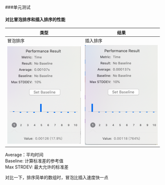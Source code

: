 ###单元测试  
#### 对比冒泡排序和插入排序的性能  

|类型|结果|
|-----|-----|
|冒泡排序|插入排序|
|![插入排序](./picture/insert_test.png)|![冒泡排序](./picture/bubble_test.png)

Average：平均时间  
Baseline: 计算标准差的参考值  
Max STRDEV: 最大允许的标准差  

对比一下，排序简单的数组时，冒泡比插入速度快一点
